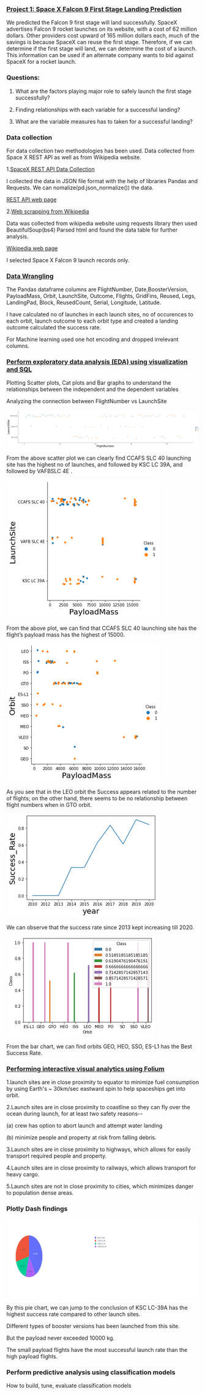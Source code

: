### [Project 1: Space X Falcon 9 First Stage Landing Prediction](https://github.com/HariharasudhanRajaguru-DS/IBM_Data-Science-)
We predicted the Falcon 9 first stage will land successfully. SpaceX advertises Falcon 9 rocket launches on its website, with a cost of 62 million dollars.
Other providers cost upward of 165 million dollars each, much of the savings is because SpaceX can reuse the first stage. 
Therefore, if we can determine if the first stage will land, we can determine the cost of a launch. This information can be used if an alternate company wants to bid against SpaceX for a rocket launch.

### Questions:

1. What are the factors playing major role to safely launch the first stage successfully?

2. Finding relationships with each variable for a successful landing?

3. What are the variable measures has to taken for a successful landing?

### Data collection

For data collection two methodologies has been used. Data collected from Space X REST API as well as from Wikipedia website.

1.[SpaceX REST API Data Collection](https://github.com/HariharasudhanRajaguru-DS/IBM_Data-Science-/blob/main/jupyter-labs-spacex-data-collection-api.ipynb)

   I collected the data in JSON file format with the help of libraries Pandas and Requests. We can nomalize(pd.json_normalize()) the data.
   
   [REST API web page](https://api.spacexdata.com/v4/rockets/)
   
2.[Web scrapping from Wikipedia](https://github.com/HariharasudhanRajaguru-DS/IBM_Data-Science-/blob/main/CapstoneProject_Web%20Scraping%20(1).ipynb)

   Data was collected from wikipedia website using requests library then used BeautifulSoup(bs4) Parsed html and found the data table for further analysis.
   
   [Wikipedia web page](https://en.wikipedia.org/w/index.php?title=List_of_Falcon_9_and_Falcon_Heavy_launches&oldid=1027686922)

I selected Space X Falcon 9 launch records only.

### [Data Wrangling](https://github.com/HariharasudhanRajaguru-DS/IBM_Data-Science-/blob/main/Capstone_project-week1_Data%20Wrangling.ipynb)

The Pandas dataframe columns are FlightNumber, Date,BoosterVersion, PayloadMass, Orbit, LaunchSite, Outcome, Flights, GridFins, Reused, Legs, LandingPad, Block, ReusedCount, Serial, Longitude, Latitude.

I have calculated no of launches in each launch sites, no of occurences to each orbit, launch outcome to each orbit type and created a landing outcome calculated the success rate. 

For Machine learning used one hot encoding and dropped irrelevant columns.

### [Perform exploratory data analysis (EDA) using visualization and SQL](https://github.com/HariharasudhanRajaguru-DS/IBM_Data-Science-/blob/main/Capstone_project-week2-DataAnalysis_EDA_matplotlib.ipynb)

Plotting Scatter plots, Cat plots and Bar graphs to understand the relationships between the independent and the dependent variables

Analyzing the connection between FlightNumber vs LaunchSite


![](./images/FlightNumber%20vs%20LaunchSite.png)

From the above scatter plot we can clearly find CCAFS SLC 40 launching site has the highest no of launches, and	followed by KSC LC 39A, and followed by VAFBSLC	4E .

![](./images/Payload%20and%20Launch%20Site.png)

From the above plot, we can find that CCAFS SLC 40 launching site has the flight’s payload mass has the highest of 15000.

![](./images/Payload%20and%20Orbit%20type.png)

As you see that in the LEO orbit the Success appears related to the number of flights; on the other hand, there seems to be no relationship between flight numbers when in GTO orbit.

![](./images/launch%20success%20yearly%20trend.png)

We can observe that the success rate since 2013 kept increasing till 2020.


![](./images/success%20rate%20of%20each%20orbit%20type.png)

From the bar chart, we can find orbits GEO, HEO, SSO, ES-L1 has the Best Success Rate.


### [Performing interactive visual analytics using Folium](https://github.com/HariharasudhanRajaguru-DS/IBM_Data-Science-/blob/main/CapstoneProject_week3-FoliumMap.ipynb)

1.launch sites are in close proximity to equator to minimize fuel consumption by using Earth's ~ 30km/sec eastward spin to help spaceships get into orbit.

2.Launch sites are in close proximity to coastline so they can fly over the ocean during launch, for at least two safety reasons-- 

 (a) crew has option to abort launch and attempt water landing 
   
 (b) minimize people and property at risk from falling debris. 
   
3.Launch sites are in close proximity to highways, which allows for easily transport required people and property. 

4.Launch sites are in close proximity to railways, which allows transport for heavy cargo. 

5.Launch sites are not in close proximity to cities, which minimizes danger to population dense areas.

### Plotly Dash findings 
![](./images/Pie%20chart.png)

By this pie chart, we can jump to the conclusion of KSC LC-39A has the highest success rate compared to other launch sites. 

Different types of booster versions has been launched from this site.

But the payload never exceeded 10000 kg.

The small payload flights have the most successful launch rate than the high payload flights.


### Perform predictive analysis using classification models
How to build, tune, evaluate classification models



